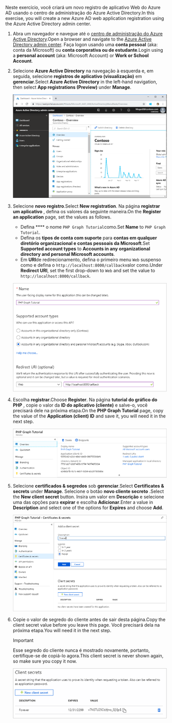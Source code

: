 <!-- markdownlint-disable MD002 MD041 -->

<span data-ttu-id="e0d96-101">Neste exercício, você criará um novo registro de aplicativo Web do Azure AD usando o centro de administração do Azure Active Directory.</span><span class="sxs-lookup"><span data-stu-id="e0d96-101">In this exercise, you will create a new Azure AD web application registration using the Azure Active Directory admin center.</span></span>

1. <span data-ttu-id="e0d96-102">Abra um navegador e navegue até o [centro de administração do Azure Active Directory](https://aad.portal.azure.com).</span><span class="sxs-lookup"><span data-stu-id="e0d96-102">Open a browser and navigate to the [Azure Active Directory admin center](https://aad.portal.azure.com).</span></span> <span data-ttu-id="e0d96-103">Faça logon usando uma **conta pessoal** (aka: conta da Microsoft) ou **conta corporativa ou de estudante**.</span><span class="sxs-lookup"><span data-stu-id="e0d96-103">Login using a **personal account** (aka: Microsoft Account) or **Work or School Account**.</span></span>

1. <span data-ttu-id="e0d96-104">Selecione **Azure Active Directory** na navegação à esquerda e, em seguida, selecione **registros de aplicativo (visualização)** em **gerenciar**.</span><span class="sxs-lookup"><span data-stu-id="e0d96-104">Select **Azure Active Directory** in the left-hand navigation, then select **App registrations (Preview)** under **Manage**.</span></span>

    ![<span data-ttu-id="e0d96-105">Uma captura de tela dos registros de aplicativo</span><span class="sxs-lookup"><span data-stu-id="e0d96-105">A screenshot of the App registrations</span></span> ](./images/aad-portal-app-registrations.png)

1. <span data-ttu-id="e0d96-106">Selecione **novo registro**.</span><span class="sxs-lookup"><span data-stu-id="e0d96-106">Select **New registration**.</span></span> <span data-ttu-id="e0d96-107">Na página **registrar um aplicativo** , defina os valores da seguinte maneira.</span><span class="sxs-lookup"><span data-stu-id="e0d96-107">On the **Register an application** page, set the values as follows.</span></span>

    - <span data-ttu-id="e0d96-108">Defina \*\*\*\* o nome `PHP Graph Tutorial`como.</span><span class="sxs-lookup"><span data-stu-id="e0d96-108">Set **Name** to `PHP Graph Tutorial`.</span></span>
    - <span data-ttu-id="e0d96-109">Defina os **tipos de conta com suporte** para **contas em qualquer diretório organizacional e contas pessoais da Microsoft**.</span><span class="sxs-lookup"><span data-stu-id="e0d96-109">Set **Supported account types** to **Accounts in any organizational directory and personal Microsoft accounts**.</span></span>
    - <span data-ttu-id="e0d96-110">Em **URI**de redirecionamento, defina o primeiro menu `Web` suspenso como e defina o `http://localhost:8000/callback`valor como.</span><span class="sxs-lookup"><span data-stu-id="e0d96-110">Under **Redirect URI**, set the first drop-down to `Web` and set the value to `http://localhost:8000/callback`.</span></span>

    ![Uma captura de tela da página registrar um aplicativo](./images/aad-register-an-app.png)

1. <span data-ttu-id="e0d96-112">Escolha **registrar**.</span><span class="sxs-lookup"><span data-stu-id="e0d96-112">Choose **Register**.</span></span> <span data-ttu-id="e0d96-113">Na página **tutorial do gráfico do PHP** , copie o valor da **ID do aplicativo (cliente)** e salve-o, você precisará dele na próxima etapa.</span><span class="sxs-lookup"><span data-stu-id="e0d96-113">On the **PHP Graph Tutorial** page, copy the value of the **Application (client) ID** and save it, you will need it in the next step.</span></span>

    ![Uma captura de tela da ID do aplicativo do novo registro de aplicativo](./images/aad-application-id.png)

1. <span data-ttu-id="e0d96-115">Selecione **certificados & segredos** sob **gerenciar**.</span><span class="sxs-lookup"><span data-stu-id="e0d96-115">Select **Certificates & secrets** under **Manage**.</span></span> <span data-ttu-id="e0d96-116">Selecione o botão **novo cliente secreto** .</span><span class="sxs-lookup"><span data-stu-id="e0d96-116">Select the **New client secret** button.</span></span> <span data-ttu-id="e0d96-117">Insira um valor em **Descrição** e selecione uma das opções para **expirar** e escolha **Adicionar**.</span><span class="sxs-lookup"><span data-stu-id="e0d96-117">Enter a value in **Description** and select one of the options for **Expires** and choose **Add**.</span></span>

    ![Uma captura de tela da caixa de diálogo Adicionar um segredo do cliente](./images/aad-new-client-secret.png)

1. <span data-ttu-id="e0d96-119">Copie o valor de segredo do cliente antes de sair desta página.</span><span class="sxs-lookup"><span data-stu-id="e0d96-119">Copy the client secret value before you leave this page.</span></span> <span data-ttu-id="e0d96-120">Você precisará dela na próxima etapa.</span><span class="sxs-lookup"><span data-stu-id="e0d96-120">You will need it in the next step.</span></span>

    > [!IMPORTANT]
    > <span data-ttu-id="e0d96-121">Esse segredo do cliente nunca é mostrado novamente, portanto, certifique-se de copiá-lo agora.</span><span class="sxs-lookup"><span data-stu-id="e0d96-121">This client secret is never shown again, so make sure you copy it now.</span></span>

    ![Uma captura de tela do novo segredo do cliente recentemente adicionado](./images/aad-copy-client-secret.png)